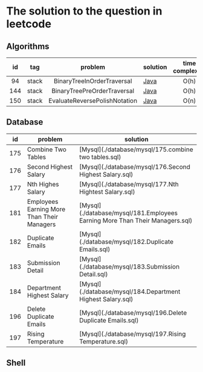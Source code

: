 # The solution to the question in leetcode

## Algorithms

|  id  |  tag  |            problem            | solution                                                     | time complexity | space complexity |
| :--: | :---: | :---------------------------: | ------------------------------------------------------------ | :-------------: | :--------------: |
|  94  | stack |  BinaryTreeInOrderTraversal   | [Java](./algorithms/java/src/main/java/org/jessenpan/leetcode/stack/S94_BinaryTreeInOrderTraversal.java) |      O(h)       |                  |
| 144  | stack |  BinaryTreePreOrderTraversal  | [Java](./algorithms/java/src/main/java/org/jessenpan/leetcode/stack/S144_BinaryTreePreOrderTraversal.java) |      O(h)       |                  |
| 150  | stack | EvaluateReversePolishNotation | [Java](./algorithms/java/src/main/java/org/jessenpan/leetcode/stack/S150_EvaluateReversePolishNotation.java) |      O(n)       |                  |



## Database

| id   | problem                                    | solution                                                     |
| ---- | ------------------------------------------ | ------------------------------------------------------------ |
| 175  | Combine Two Tables                         | [Mysql](./database/mysql/175.combine two tables.sql)         |
| 176  | Second Highest Salary                      | [Mysql](./database/mysql/176.Second Highest Salary.sql)      |
| 177  | Nth Highes Salary                          | [Mysql](./database/mysql/177.Nth Hightest Salary.sql)        |
| 181  | Employees Earning More Than Their Managers | [Mysql](./database/mysql/181.Employees Earning More Than Their Managers.sql) |
| 182  | Duplicate Emails                           | [Mysql](./database/mysql/182.Duplicate Emails.sql)           |
| 183  | Submission Detail                          | [Mysql](./database/mysql/183.Submission Detail.sql)          |
| 184  | Department Highest Salary                  | [Mysql](./database/mysql/184.Department Highest Salary.sql)  |
| 196  | Delete Duplicate Emails                    | [Mysql](./database/mysql/196.Delete Duplicate Emails.sql)    |
| 197  | Rising Temperature                         | [Mysql](./database/mysql/197.Rising Temperature.sql)         |

## Shell

